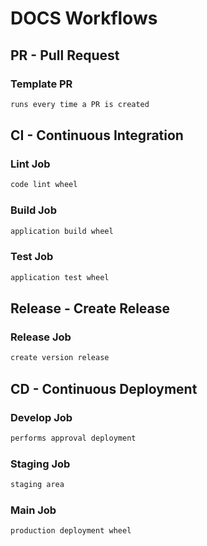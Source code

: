 # DOCS Workflows

## PR - Pull Request

### Template PR

```js
runs every time a PR is created
```

## CI - Continuous Integration

### Lint Job

```js
code lint wheel
```

### Build Job

```js
application build wheel
```

### Test Job

```js
application test wheel
```

## Release - Create Release

### Release Job

```js
create version release
```

## CD - Continuous Deployment

### Develop Job

```js
performs approval deployment
```

### Staging Job

```js
staging area
```

### Main Job

```js
production deployment wheel
```
